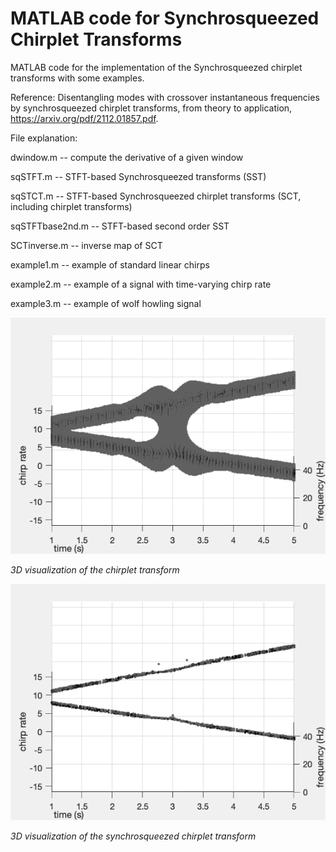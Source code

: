 # MATLAB code for Synchrosqueezed Chirplet Transforms
MATLAB code for the implementation of the Synchrosqueezed chirplet transforms with some examples.

Reference: Disentangling modes with crossover instantaneous frequencies by synchrosqueezed chirplet transforms, from theory to application, https://arxiv.org/pdf/2112.01857.pdf.

File explanation:

dwindow.m -- compute the derivative of a given window

sqSTFT.m -- STFT-based Synchrosqueezed transforms (SST)

sqSTCT.m -- STFT-based Synchrosqueezed chirplet transforms (SCT, including chirplet transforms)

sqSTFTbase2nd.m -- STFT-based second order SST

SCTinverse.m -- inverse map of SCT

example1.m -- example of standard linear chirps

example2.m -- example of a signal with time-varying chirp rate

example3.m -- example of wolf howling signal

![test](./example1-CT3Dview.gif)

*3D visualization of the chirplet transform*

![test](./example1-SCT3Dview.gif)

*3D visualization of the synchrosqueezed chirplet transform*
